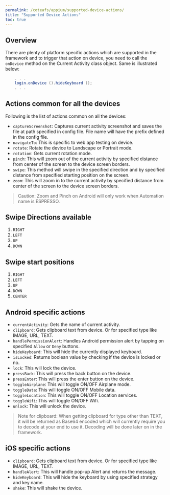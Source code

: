 ```yaml
---
permalink: /coteafs/appium/supported-device-actions/
title: "Supported Device Actions"
toc: true
---
```


## Overview

There are plenty of platform specific actions which are supported in the framework and to trigger that action on device, you need to call the `onDevice` method on the Current Activity class object. Same is illustrated below:

```java
    . . .
    login.onDevice ().hideKeyboard ();
    . . .
```

## Actions common for all the devices

Following is the list of actions common on all the devices:
* `captureScreenshot`: Captures current activity screenshot and saves the file at path specified in config file. File name will have the prefix defined in the config file.
* `navigateTo`: This is specific to web app testing on device.
* `rotate`: Rotate the device to Landscape or Portrait mode.
* `rotation`: Gets current rotation mode.
* `pinch`: This will zoom out of the current activity by specified distance from center of the screen to the device screen borders.
* `swipe`: This method will swipe in the specified direction and by specified distance from specified starting position on the screen.
* `zoom`: This will zoom in to the current activity by specified distance from center of the screen to the device screen borders.

> Caution: Zoom and Pinch on Android will only work when Automation name is ESPRESSO.

## Swipe Directions available
1. `RIGHT`
1. `LEFT`
1. `UP`
1. `DOWN`

## Swipe start positions
1. `RIGHT`
1. `LEFT`
1. `UP`
1. `DOWN`
1. `CENTER`

## Android specific actions
* `currentActivity`: Gets the name of current activity.
* `clipboard`: Gets clipboard text from device. Or for specified type like IMAGE, URL, TEXT.
* `handlePermissionAlert`: Handles Android permission alert by tapping on specified `Allow` or `Deny` buttons.
* `hideKeyboard`: This will hide the currently displayed keyboard.
* `isLocked`: Returns boolean value by checking if the device is locked or no.
* `lock`: This will lock the device.
* `pressBack`: This will press the back button on the device.
* `pressEnter`: This will press the enter button on the device.
* `toggleAirplane`: This will toggle ON/OFF Airplane mode.
* `toggleData`: This will toggle ON/OFF Mobile data.
* `toggleLocation`: This will toggle ON/OFF Location services.
* `toggleWifi`: This will toggle ON/OFF Wifi.
* `unlock`: This will unlock the device.

> Note for clipboard:
> When getting clipboard for type other than TEXT, it will be returned as Base64 encoded which will currently require you to decode at your end to use it. Decoding will be done later on in the framework.

## iOS specific actions
* `clipboard`: Gets clipboard text from device. Or for specified type like IMAGE, URL, TEXT.
* `handleAlert`: This will handle pop-up Alert and returns the message.
* `hideKeyboard`: This will hide the keyboard by using specified strategy and key name.
* `shake`: This will shake the device.
